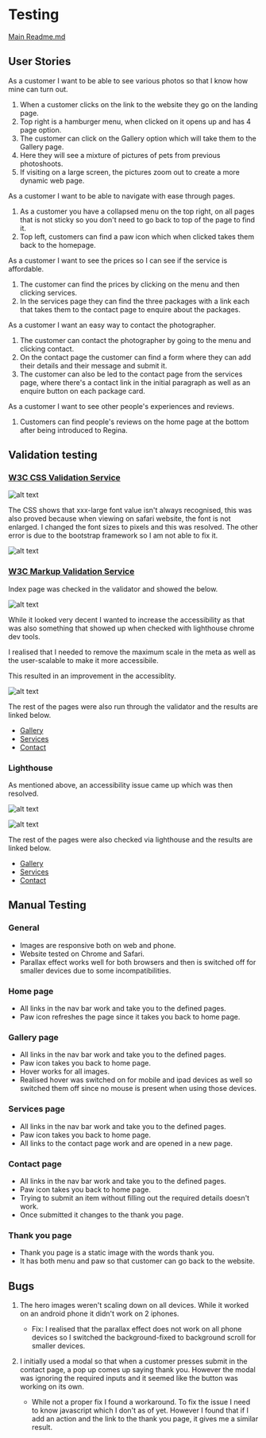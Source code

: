 

# Testing

[Main Readme.md](./README.md)

## User Stories

As a customer I want to be able to see various photos so that I know how mine can turn out.

1. When a customer clicks on the link to the website they go on the landing page.
2. Top right is a hamburger menu, when clicked on it opens up and has 4 page option.
3. The customer can click on the Gallery option which will take them to the Gallery page.
4. Here they will see a mixture of pictures of pets from previous photoshoots.
5. If visiting on a large screen, the pictures zoom out to create a more dynamic web page.

As a customer I want to be able to navigate with ease through pages.

1. As a customer you have a collapsed menu on the top right, on all pages that is not sticky so you don't need to go back to top of the page to find it.
2. Top left, customers can find a paw icon which when clicked takes them back to the homepage.


As a customer I want to see the prices so I can see if the service is affordable.

1. The customer can find the prices by clicking on the menu and then clicking services.
2. In the services page they can find the three packages with a link each that takes them to the contact page to enquire about the packages.

As a customer I want an easy way to contact the photographer.

1. The customer can contact the photographer by going to the menu and clicking contact.
2. On the contact page the customer can find a form where they can add their details and their message and submit it.
3. The customer can also be led to the contact page from the services page, where there's a contact link in the initial paragraph as well as an enquire button on each package card.

As a customer I want to see other people's experiences and reviews.

1. Customers can find people's reviews on the home page at the bottom after being introduced to Regina.

## Validation testing

### [W3C CSS Validation Service](https://jigsaw.w3.org/css-validator/)

![alt text](./readme_images/css.png)

The CSS shows that xxx-large font value isn't always recognised, this was also proved because when viewing on safari website, the font is not enlarged. I changed the font sizes to pixels and this was resolved. The other error is due to the bootstrap framework so I am not able to fix it.


![alt text](./readme_images/css_updated.png)



### [W3C Markup Validation Service](https://validator.w3.org/)

Index page was checked in the validator and showed the below.

![alt text](./readme_images/w3-index.png)

While it looked very decent I wanted to increase the accessibility as that was also something that showed up when checked with lighthouse chrome dev tools.

I realised that I needed to remove the maximum scale in the meta as well as the user-scalable to make it more accessibile.

This resulted in an improvement in the accessiblity.

![alt text](./readme_images/w3-index-update.png)

The rest of the pages were also run through the validator and the results are linked below.

* [Gallery](./readme_images/w3-gallery.png)
* [Services](./readme_images/w3-services.png)
* [Contact](./readme_images/w3-contact.png)


### Lighthouse

As mentioned above, an accessibility issue came up which was then resolved.

![alt text](./readme_images/lh-index.png)

![alt text](./readme_images/lh-index-updated.png)

The rest of the pages were also checked via lighthouse and the results are linked below.

* [Gallery](./readme_images/lh-gallery.png)
* [Services](./readme_images/lh-services.png)
* [Contact](./readme_images/lh-contact.png)


## Manual Testing

### General

* Images are responsive both on web and phone.
* Website tested on Chrome and Safari.
* Parallax effect works well for both browsers and then is switched off for smaller devices due to some incompatibilities.

### Home page

* All links in the nav bar work and take you to the defined pages.
* Paw icon refreshes the page since it takes you back to home page.

### Gallery page

* All links in the nav bar work and take you to the defined pages.
* Paw icon takes you back to home page.
* Hover works for all images.
* Realised hover was switched on for mobile and ipad devices as well so switched them off since no mouse is present when using those devices.

### Services page

* All links in the nav bar work and take you to the defined pages.
* Paw icon takes you back to home page.
* All links to the contact page work and are opened in a new page.

### Contact page

* All links in the nav bar work and take you to the defined pages.
* Paw icon takes you back to home page.
* Trying to submit an item without filling out the required details doesn't work.
* Once submitted it changes to the thank you page.

### Thank you page

* Thank you page is a static image with the words thank you. 
* It has both menu and paw so that customer can go back to the website.

## Bugs

1. The hero images weren't scaling down on all devices. While it worked on an android phone it didn't work on 2 iphones. 

    * Fix: I realised that the parallax effect does not work on all phone devices so I switched the background-fixed to background scroll for smaller devices.

2. I initially used a modal so that when a customer presses submit in the contact page, a pop up comes up saying thank you. However the modal was ignoring the required inputs and it seemed like the button was working on its own.

    * While not a proper fix I found a workaround. To fix the issue I need to know javascript which I don't as of yet. However I found that if I add an action and the link to the thank you page, it gives me a similar result.


